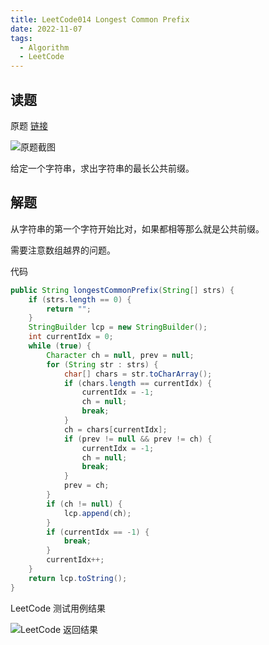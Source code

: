 ```yaml
---
title: LeetCode014 Longest Common Prefix
date: 2022-11-07
tags:
  - Algorithm
  - LeetCode
---
```



## 读题

原题 [链接](https://leetcode.com/problems/longest-common-prefix/)

![原题截图](https://cdn.jsdelivr.net/gh/snail-tech/oss@master/uPic/2TkbKl.png)

给定一个字符串，求出字符串的最长公共前缀。

## 解题

从字符串的第一个字符开始比对，如果都相等那么就是公共前缀。

需要注意数组越界的问题。

代码

```java
public String longestCommonPrefix(String[] strs) {
    if (strs.length == 0) {
        return "";
    }
    StringBuilder lcp = new StringBuilder();
    int currentIdx = 0;
    while (true) {
        Character ch = null, prev = null;
        for (String str : strs) {
            char[] chars = str.toCharArray();
            if (chars.length == currentIdx) {
                currentIdx = -1;
                ch = null;
                break;
            }
            ch = chars[currentIdx];
            if (prev != null && prev != ch) {
                currentIdx = -1;
                ch = null;
                break;
            }
            prev = ch;
        }
        if (ch != null) {
            lcp.append(ch);
        }
        if (currentIdx == -1) {
            break;
        }
        currentIdx++;
    }
    return lcp.toString();
}
```

LeetCode 测试用例结果

![LeetCode 返回结果](https://cdn.jsdelivr.net/gh/snail-tech/oss@master/uPic/4hHZ2L.png)
